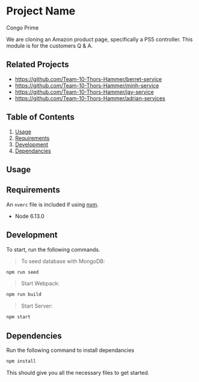 # Project Name

Congo Prime

We are cloning an Amazon product page, specifically a PS5 controller. This module is for the customers Q & A.

## Related Projects

  - https://github.com/Team-10-Thors-Hammer/berret-service
  - https://github.com/Team-10-Thors-Hammer/minh-service
  - https://github.com/Team-10-Thors-Hammer/jay-service
  - https://github.com/Team-10-Thors-Hammer/adrian-services

## Table of Contents

1. [Usage](#Usage)
1. [Requirements](#requirements)
1. [Development](#development)
1. [Dependancies](#Dependencies)

## Usage

## Requirements

An `nvmrc` file is included if using [nvm](https://github.com/creationix/nvm).

- Node 6.13.0

## Development

To start, run the following commands.

> To seed database with MongoDB:
```sh
npm run seed
```
> Start Webpack:
```sh
npm run build
```
> Start Server:
```sh
npm start
```

## Dependencies

Run the following command to install dependancies

```sh
npm install
```

This should give you all the necessary files to get started.